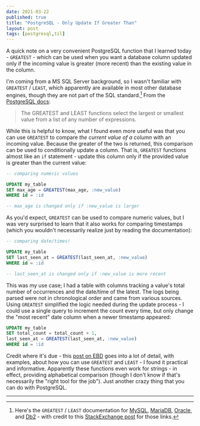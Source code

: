 ```yaml
---
date: 2021-03-22
published: true
title: "PostgreSQL - Only Update If Greater Than"
layout: post
tags: [postgresql,til]
---
```

A quick note on a very convenient PostgreSQL function that I  learned today - `GREATEST` - which can be used when you want a database column updated only if the incoming value is greater (more recent) than the existing value in the column.
<!--more-->

I'm coming from a MS SQL Server background, so I wasn't familiar with `GREATEST` / `LEAST`, which apparently are available in most other database engines, though they are not part of the SQL standard.[^1] From the [PostgreSQL docs](https://www.postgresql.org/docs/13/functions-conditional.html#FUNCTIONS-GREATEST-LEAST):

> The GREATEST and LEAST functions select the largest or smallest value from a list of any number of expressions.

While this is helpful to know, what I found even more useful was that you can use `GREATEST` to compare *the current value of a column* with an incoming value. Because the greater of the two is returned, this comparison can be used to conditionally update a column. That is, `GREATEST` functions almost like an `if` statement - update this column only if the provided value is greater than the current value: 

```sql
-- comparing numeric values

UPDATE my_table
SET max_age = GREATEST(max_age, :new_value)
WHERE id = :id

-- max_age is changed only if :new_value is larger
```

As you'd expect, `GREATEST` can be used to compare numeric values, but I was very surprised to learn that it also works for comparing timestamps (which you wouldn't necessarily realize just by reading the documentation):

```sql
-- comparing date/times!

UPDATE my_table
SET last_seen_at = GREATEST(last_seen_at, :new_value)
WHERE id = :id

-- last_seen_at is changed only if :new_value is more recent
```

This was my use case; I had a table with columns tracking a value's total number of occurrences and the date/time of the latest. The logs being parsed were not in chronological order and came from various sources. Using `GREATEST` simplified the logic needed during the update process - I could use a single query to increment the count every time, but only change the "most recent" date column when a newer timestamp appeared:

```sql
UPDATE my_table
SET total_count = total_count + 1,
last_seen_at = GREATEST(last_seen_at, :new_value)
WHERE id = :id
```

Credit where it's due - this [post on EBD](https://www.enterprisedb.com/postgres-tutorials/examples-using-greatest-and-least-functions-postgresql) goes into a lot of detail, with examples, about how you can use `GREATEST` and `LEAST` - I found it practical and informative. Apparently these functions even work for strings - in effect, providing alphabetical comparison (though I don't know if that's necessarily the "right tool for the job"). Just another crazy thing that you can do with PostgreSQL.

____

[^1]: Here's the `GREATEST` / `LEAST` documentation for [MySQL](https://dev.mysql.com/doc/refman/8.0/en/comparison-operators.html), [MariaDB](https://mariadb.com/kb/en/greatest/), [Oracle](https://docs.oracle.com/database/121/SQLRF/functions078.htm#SQLRF00645), and [Db2](https://www.ibm.com/support/knowledgecenter/SSEPGG_11.5.0/com.ibm.db2.luw.sql.ref.doc/doc/r0052623.html) - with credit to this [StackExchange post](https://dba.stackexchange.com/questions/187090/does-sql-server-support-greatest-and-least-if-not-what-is-the-common-workaround) for those links.
